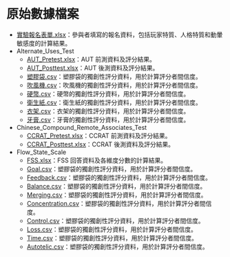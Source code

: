 # 原始數據檔案

- [實驗報名表單.xlsx](實驗報名表單.xlsx)：參與者填寫的報名資料，包括玩家特質、人格特質和動暈敏感度的計算結果。
- Alternate_Uses_Test
  - [AUT_Pretest.xlsx](Alternate_Uses_Test/AUT_Pretest.xlsx)：AUT 前測資料及評分結果。
  - [AUT_Posttest.xlsx](Alternate_Uses_Test/AUT_Posttest.xlsx)：AUT 後測資料及評分結果。
  - [塑膠袋.csv](Alternate_Uses_Test/塑膠袋.csv)：塑膠袋的獨創性評分資料，用於計算評分者間信度。
  - [吹風機.csv](Alternate_Uses_Test/吹風機.csv)：吹風機的獨創性評分資料，用於計算評分者間信度。
  - [硬幣.csv](Alternate_Uses_Test/硬幣.csv)：硬幣的獨創性評分資料，用於計算評分者間信度。
  - [衛生紙.csv](Alternate_Uses_Test/衛生紙.csv)：衛生紙的獨創性評分資料，用於計算評分者間信度。
  - [衣架.csv](Alternate_Uses_Test/衣架.csv)：衣架的獨創性評分資料，用於計算評分者間信度。
  - [牙膏.csv](Alternate_Uses_Test/牙膏.csv)：牙膏的獨創性評分資料，用於計算評分者間信度。
- Chinese_Compound_Remote_Associates_Test
  - [CCRAT_Pretest.xlsx](Chinese_Compound_Remote_Associates_Test/CCRAT_Pretest.xlsx)：CCRAT 前測資料及評分結果。
  - [CCRAT_Posttest.xlsx](Chinese_Compound_Remote_Associates_Test/CCRAT_Posttest.xlsx)：CCRAT 後測資料及評分結果。
- Flow_State_Scale
  - [FSS.xlsx](Flow_State_Scale/FSS.xlsx)：FSS 回答資料及各維度分數的計算結果。
  - [Goal.csv](Flow_State_Scale/Goal.csv)：塑膠袋的獨創性評分資料，用於計算評分者間信度。
  - [Feedback.csv](Flow_State_Scale/Feedback.csv)：塑膠袋的獨創性評分資料，用於計算評分者間信度。
  - [Balance.csv](Flow_State_Scale/Balance.csv)：塑膠袋的獨創性評分資料，用於計算評分者間信度。
  - [Merging.csv](Flow_State_Scale/Merging.csv)：塑膠袋的獨創性評分資料，用於計算評分者間信度。
  - [Concentration.csv](Flow_State_Scale/Concentration.csv)：塑膠袋的獨創性評分資料，用於計算評分者間信度。
  - [Control.csv](Flow_State_Scale/Control.csv)：塑膠袋的獨創性評分資料，用於計算評分者間信度。
  - [Loss.csv](Flow_State_Scale/Loss.csv)：塑膠袋的獨創性評分資料，用於計算評分者間信度。
  - [Time.csv](Flow_State_Scale/Time.csv)：塑膠袋的獨創性評分資料，用於計算評分者間信度。
  - [Autotelic.csv](Flow_State_Scale/Autotelic.csv)：塑膠袋的獨創性評分資料，用於計算評分者間信度。
